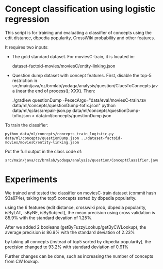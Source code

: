 Concept classification using logistic regression
================================================

This script is for training and evaluating a classifier of concepts using the edit distance, dbpedia popularity, CrossWiki probability and other features.

It requires two inputs:

  * The gold standard dataset. For moviesC-train, it is located in:

	dataset-factoid-movies/moviesC/entity-linking.json

  * Question dump dataset with concept features.  First, disable the top-5
    restriction in src/main/java/cz/brmlab/yodaqa/analysis/question/CluesToConcepts.java
    (near the end of process(); XXX).  Then:

	./gradlew questionDump -PexecArgs="data/eval/moviesC-train.tsv data/ml/concepts/questionDump-tofix.json"
	python data/ml/qclass/repair-json.py data/ml/concepts/questionDump-tofix.json > data/ml/concepts/questionDump.json

To train the classifier:

	python data/ml/concepts/concepts_train_logistic.py data/ml/concepts/questionDump.json ../dataset-factoid-movies/moviesC/entity-linking.json

Put the full output in the class code of:

	src/main/java/cz/brmlab/yodaqa/analysis/question/ConceptClassifier.java

Experiments
===========
We trained and tested the classifier on moviesC-train dataset (commit hash 93a974e), taking the top5 concepts sorted by dbpedia popularity.

using the 6 features (edit distance, crosswiki prob, dbpedia popularity, isByLAT, isByNE, isBySubject), the mean precision using cross validation is 85.9% with the standard devation of 1.25%.

After we added 2 booleans (getByFuzzyLookup/getByCWLookup), the average precision is 86.9% with the standard deviation of 2.23%

by taking all concepts (instead of top5 sorted by dbpedia popularity), the precision changed to 93.2% with standard deviation of 0.91%

Further changes can be done, such as increasing the number of concepts from CW lookup.
